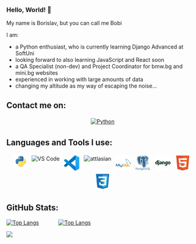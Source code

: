 ### Hello, World! 👋

My name is Borislav, but you can call me Bobi

I am:
* a Python enthusiast, who is currently learning Django Advanced at SoftUni
* looking forward to also learning JavaScript and React soon
* a QA Specialist (non-dev) and Project Coordinator for bmw.bg and mini.bg websites
* experienced in working with large amounts of data
* changing my altitude as my way of escaping the noise...

## Contact me on:


<p align="center">
 <a href="https://linkedin.com/in/borivanov1989" target="_blank" rel="noopener noreferrer"> <img src="https://github.com/gauravghongde/social-icons/blob/master/PNG/Color/LinkedIN.png" alt="Python" height="40" style="vertical-align:top; margin:4px"></a>
</p>



## Languages and Tools I use:
<p align="center">
<img src="https://raw.githubusercontent.com/github/explore/80688e429a7d4ef2fca1e82350fe8e3517d3494d/topics/python/python.png" alt="Python" height="40" style="vertical-align:top;">
<img src="https://github.com/yurijserrano/Github-Profile-Readme-Logos/blob/master/ides/pycharm.svg" alt="VS Code" height="40" style="vertical-align:top; margin:4px">
<img src="https://raw.githubusercontent.com/github/explore/80688e429a7d4ef2fca1e82350fe8e3517d3494d/topics/visual-studio-code/visual-studio-code.png" alt="VS Code" height="40" style="vertical-align:top; margin:4px">
<img src="https://github.com/gauravghongde/social-icons/blob/master/PNG/Color/Atlassian.png" alt="attlasian" height="40" style="vertical-align:top; margin:4px">
<img src="https://github.com/devicons/devicon/blob/master/icons/mysql/mysql-original-wordmark.svg" alt="mysql" height="40" style="vertical-align:top; margin:4px">
<img src="https://github.com/devicons/devicon/blob/master/icons/postgresql/postgresql-plain-wordmark.svg" alt="postgresql" height="40" style="vertical-align:top; margin:4px">
 <img src="https://github.com/devicons/devicon/blob/master/icons/django/django-plain-wordmark.svg" alt="django" height="40" style="vertical-align:top; margin:4px">
 <img src="https://github.com/devicons/devicon/blob/master/icons/html5/html5-original.svg" alt="HTML5" height="40" style="vertical-align:top; margin:4px">
 <img src="https://github.com/devicons/devicon/blob/master/icons/css3/css3-original.svg" alt="CSS3" height="40" style="vetrical-align:top; margin:4px">
</p>


## GitHub Stats:

[![Top Langs](https://github-readme-stats-git-masterrstaa-rickstaa.vercel.app/api/top-langs/?username=slambeca&theme=dracula)](https://github.com/slambeca/github-readme-stats) &nbsp; &nbsp; &nbsp; &nbsp; &nbsp; &nbsp; [![Top Langs](https://github-readme-stats.vercel.app/api?username=slambeca&theme=algolia&show_icons=true)](https://github.com/slambeca)

![](https://komarev.com/ghpvc/?username=slambeca&color=brightgreen)
